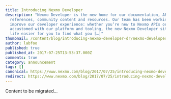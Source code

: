 ```yaml
---
title: Introducing Nexmo Developer
description: "Nexmo Developer is the new home for our documentation, API
  references, community content and resources. Our team has been working hard to
  improve our developer experience: whether you’re new to Nexmo APIs or a well
  accustomed with our platform and tooling, the new Nexmo Developer site makes
  life easier for you to find what you […]"
thumbnail: /content/blog/introducing-nexmo-developer-dr/nexmo-developer-card-1.png
author: labfoo
published: true
published_at: 2017-07-25T13:53:37.000Z
comments: true
category: announcement
tags: []
canonical: https://www.nexmo.com/blog/2017/07/25/introducing-nexmo-developer-dr
redirect: https://www.nexmo.com/blog/2017/07/25/introducing-nexmo-developer-dr
---
```


Content to be migrated...
